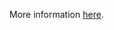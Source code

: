 More information [here](https://docs.prismacloud.io/en/enterprise-edition/policy-reference/aws-policies/aws-general-policies/ensure-aws-app-flow-flow-uses-customer-managed-keys-cmks).
